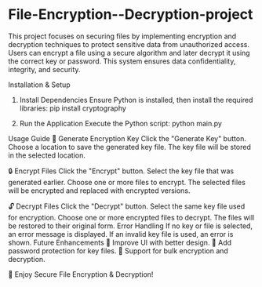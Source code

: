 # File-Encryption--Decryption-project
This project focuses on securing files by implementing encryption and decryption techniques to protect sensitive data from unauthorized access. Users can encrypt a file using a secure algorithm and later decrypt it using the correct key or password. This system ensures data confidentiality, integrity, and security.

Installation & Setup
1. Install Dependencies
Ensure Python is installed, then install the required libraries:
pip install cryptography

2. Run the Application
Execute the Python script:
python main.py

Usage Guide
🔑 Generate Encryption Key
Click the "Generate Key" button.
Choose a location to save the generated key file.
The key file will be stored in the selected location.

🔒 Encrypt Files
Click the "Encrypt" button.
Select the key file that was generated earlier.
Choose one or more files to encrypt.
The selected files will be encrypted and replaced with encrypted versions.

🔓 Decrypt Files
Click the "Decrypt" button.
Select the same key file used for encryption.
Choose one or more encrypted files to decrypt.
The files will be restored to their original form.
Error Handling
If no key or file is selected, an error message is displayed.
If an invalid key file is used, an error is shown.
Future Enhancements
🔹 Improve UI with better design.
🔹 Add password protection for key files.
🔹 Support for bulk encryption and decryption.

🚀 Enjoy Secure File Encryption & Decryption!

